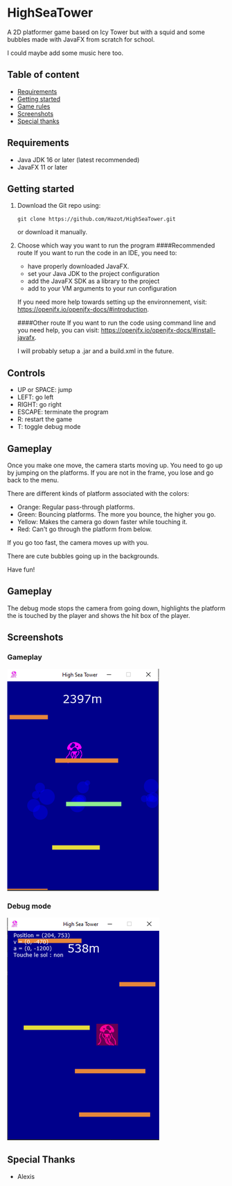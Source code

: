 # HighSeaTower

A 2D platformer game based on Icy Tower but with a squid and some bubbles made 
with JavaFX from scratch for school.

I could maybe add some music here too.
## Table of content

- [Requirements](#requirements)
- [Getting started](#getting-started)
- [Game rules](#game-rules)
- [Screenshots](#screenshots)
- [Special thanks](#special-thanks)

## Requirements

- Java JDK 16 or later (latest recommended)
- JavaFX 11 or later

## Getting started

1. Download the Git repo using:

    ```
    git clone https://github.com/Hazot/HighSeaTower.git
    ```
   or download it manually.


3. Choose which way you want to run the program
   ####Recommended route
   If you want to run the code in an IDE, you need to:

    - have properly downloaded JavaFX.
    - set your Java JDK to the project configuration
    - add the JavaFX SDK as a library to the project
    - add to your VM arguments to your run configuration

   If you need more help towards setting up the environnement, visit: https://openjfx.io/openjfx-docs/#introduction.

   ####Other route
   If you want to run the code using command line and you need help, you can visit:
   https://openjfx.io/openjfx-docs/#install-javafx.

   I will probably setup a .jar and a build.xml in the future.

## Controls

- UP or SPACE: jump
- LEFT: go left
- RIGHT: go right
- ESCAPE: terminate the program
- R: restart the game
- T: toggle debug mode

## Gameplay

Once you make one move, the camera starts moving up. You need to go up by jumping on the platforms.
If you are not in the frame, you lose and go back to the menu.

There are different kinds of platform associated with the colors:
- Orange: Regular pass-through platforms.
- Green: Bouncing platforms. The more you bounce, the higher you go.
- Yellow: Makes the camera go down faster while touching it.
- Red: Can't go through the platform from below.

If you go too fast, the camera moves up with you.

There are cute bubbles going up in the backgrounds.

Have fun!

## Gameplay

The debug mode stops the camera from going down, highlights the platform the is touched by the player and
shows the hit box of the player.

## Screenshots

### Gameplay
![Gameplay](gameplay.png)

### Debug mode
![Debug mode](debug.png)

## Special Thanks
- Alexis